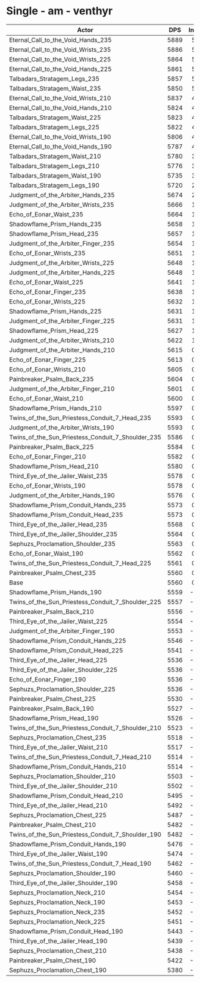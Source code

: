 # Single - am - venthyr
| Actor | DPS | Increase |
|---|:---:|:---:|
|Eternal_Call_to_the_Void_Hands_235|5889|5.91%|
|Eternal_Call_to_the_Void_Wrists_235|5886|5.86%|
|Eternal_Call_to_the_Void_Wrists_225|5864|5.47%|
|Eternal_Call_to_the_Void_Hands_225|5861|5.41%|
|Talbadars_Stratagem_Legs_235|5857|5.34%|
|Talbadars_Stratagem_Waist_235|5850|5.22%|
|Eternal_Call_to_the_Void_Wrists_210|5837|4.99%|
|Eternal_Call_to_the_Void_Hands_210|5824|4.75%|
|Talbadars_Stratagem_Waist_225|5823|4.73%|
|Talbadars_Stratagem_Legs_225|5822|4.71%|
|Eternal_Call_to_the_Void_Wrists_190|5806|4.43%|
|Eternal_Call_to_the_Void_Hands_190|5787|4.09%|
|Talbadars_Stratagem_Waist_210|5780|3.95%|
|Talbadars_Stratagem_Legs_210|5776|3.89%|
|Talbadars_Stratagem_Waist_190|5735|3.15%|
|Talbadars_Stratagem_Legs_190|5720|2.88%|
|Judgment_of_the_Arbiter_Hands_235|5674|2.05%|
|Judgment_of_the_Arbiter_Wrists_235|5666|1.90%|
|Echo_of_Eonar_Waist_235|5664|1.88%|
|Shadowflame_Prism_Hands_235|5658|1.76%|
|Shadowflame_Prism_Head_235|5657|1.75%|
|Judgment_of_the_Arbiter_Finger_235|5654|1.69%|
|Echo_of_Eonar_Wrists_235|5651|1.63%|
|Judgment_of_the_Arbiter_Wrists_225|5648|1.58%|
|Judgment_of_the_Arbiter_Hands_225|5648|1.58%|
|Echo_of_Eonar_Waist_225|5641|1.46%|
|Echo_of_Eonar_Finger_235|5638|1.40%|
|Echo_of_Eonar_Wrists_225|5632|1.29%|
|Shadowflame_Prism_Hands_225|5631|1.28%|
|Judgment_of_the_Arbiter_Finger_225|5631|1.27%|
|Shadowflame_Prism_Head_225|5627|1.20%|
|Judgment_of_the_Arbiter_Wrists_210|5622|1.11%|
|Judgment_of_the_Arbiter_Hands_210|5615|0.99%|
|Echo_of_Eonar_Finger_225|5613|0.96%|
|Echo_of_Eonar_Wrists_210|5605|0.80%|
|Painbreaker_Psalm_Back_235|5604|0.78%|
|Judgment_of_the_Arbiter_Finger_210|5601|0.73%|
|Echo_of_Eonar_Waist_210|5600|0.72%|
|Shadowflame_Prism_Hands_210|5597|0.67%|
|Twins_of_the_Sun_Priestess_Conduit_7_Head_235|5593|0.60%|
|Judgment_of_the_Arbiter_Wrists_190|5593|0.60%|
|Twins_of_the_Sun_Priestess_Conduit_7_Shoulder_235|5586|0.46%|
|Painbreaker_Psalm_Back_225|5584|0.44%|
|Echo_of_Eonar_Finger_210|5582|0.39%|
|Shadowflame_Prism_Head_210|5580|0.37%|
|Third_Eye_of_the_Jailer_Waist_235|5578|0.33%|
|Echo_of_Eonar_Wrists_190|5578|0.32%|
|Judgment_of_the_Arbiter_Hands_190|5576|0.28%|
|Shadowflame_Prism_Conduit_Hands_235|5573|0.23%|
|Shadowflame_Prism_Conduit_Head_235|5573|0.23%|
|Third_Eye_of_the_Jailer_Head_235|5568|0.15%|
|Third_Eye_of_the_Jailer_Shoulder_235|5564|0.07%|
|Sephuzs_Proclamation_Shoulder_235|5563|0.05%|
|Echo_of_Eonar_Waist_190|5562|0.03%|
|Twins_of_the_Sun_Priestess_Conduit_7_Head_225|5561|0.02%|
|Painbreaker_Psalm_Chest_235|5560|0.00%|
|Base|5560|0.00%|
|Shadowflame_Prism_Hands_190|5559|-0.02%|
|Twins_of_the_Sun_Priestess_Conduit_7_Shoulder_225|5557|-0.06%|
|Painbreaker_Psalm_Back_210|5556|-0.08%|
|Third_Eye_of_the_Jailer_Waist_225|5554|-0.10%|
|Judgment_of_the_Arbiter_Finger_190|5553|-0.12%|
|Shadowflame_Prism_Conduit_Hands_225|5546|-0.25%|
|Shadowflame_Prism_Conduit_Head_225|5541|-0.35%|
|Third_Eye_of_the_Jailer_Head_225|5536|-0.43%|
|Third_Eye_of_the_Jailer_Shoulder_225|5536|-0.43%|
|Echo_of_Eonar_Finger_190|5536|-0.43%|
|Sephuzs_Proclamation_Shoulder_225|5536|-0.44%|
|Painbreaker_Psalm_Chest_225|5530|-0.54%|
|Painbreaker_Psalm_Back_190|5527|-0.59%|
|Shadowflame_Prism_Head_190|5526|-0.62%|
|Twins_of_the_Sun_Priestess_Conduit_7_Shoulder_210|5523|-0.66%|
|Sephuzs_Proclamation_Chest_235|5518|-0.75%|
|Third_Eye_of_the_Jailer_Waist_210|5517|-0.78%|
|Twins_of_the_Sun_Priestess_Conduit_7_Head_210|5514|-0.83%|
|Shadowflame_Prism_Conduit_Hands_210|5514|-0.84%|
|Sephuzs_Proclamation_Shoulder_210|5503|-1.03%|
|Third_Eye_of_the_Jailer_Shoulder_210|5502|-1.04%|
|Shadowflame_Prism_Conduit_Head_210|5495|-1.17%|
|Third_Eye_of_the_Jailer_Head_210|5492|-1.22%|
|Sephuzs_Proclamation_Chest_225|5487|-1.31%|
|Painbreaker_Psalm_Chest_210|5482|-1.41%|
|Twins_of_the_Sun_Priestess_Conduit_7_Shoulder_190|5482|-1.41%|
|Shadowflame_Prism_Conduit_Hands_190|5476|-1.51%|
|Third_Eye_of_the_Jailer_Waist_190|5474|-1.54%|
|Twins_of_the_Sun_Priestess_Conduit_7_Head_190|5462|-1.76%|
|Sephuzs_Proclamation_Shoulder_190|5460|-1.80%|
|Third_Eye_of_the_Jailer_Shoulder_190|5458|-1.83%|
|Sephuzs_Proclamation_Neck_210|5454|-1.91%|
|Sephuzs_Proclamation_Neck_190|5453|-1.93%|
|Sephuzs_Proclamation_Neck_235|5452|-1.95%|
|Sephuzs_Proclamation_Neck_225|5451|-1.96%|
|Shadowflame_Prism_Conduit_Head_190|5443|-2.10%|
|Third_Eye_of_the_Jailer_Head_190|5439|-2.17%|
|Sephuzs_Proclamation_Chest_210|5438|-2.19%|
|Painbreaker_Psalm_Chest_190|5422|-2.48%|
|Sephuzs_Proclamation_Chest_190|5380|-3.23%|
